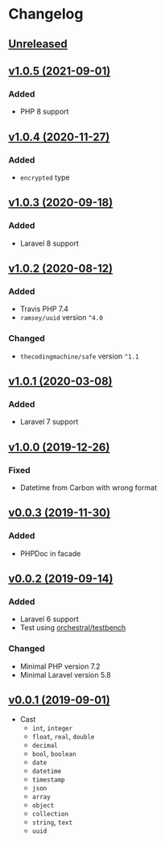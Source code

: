 # Changelog

## [Unreleased](https://github.com/jn-jairo/laravel-cast/compare/v1.0.5...master)

## [v1.0.5 (2021-09-01)](https://github.com/jn-jairo/laravel-cast/compare/v1.0.4...v1.0.5)

### Added
- PHP 8 support

## [v1.0.4 (2020-11-27)](https://github.com/jn-jairo/laravel-cast/compare/v1.0.3...v1.0.4)

### Added
- `encrypted` type

## [v1.0.3 (2020-09-18)](https://github.com/jn-jairo/laravel-cast/compare/v1.0.2...v1.0.3)

### Added
- Laravel 8 support

## [v1.0.2 (2020-08-12)](https://github.com/jn-jairo/laravel-cast/compare/v1.0.1...v1.0.2)

### Added
- Travis PHP 7.4
- `ramsey/uuid` version `^4.0`

### Changed
- `thecodingmachine/safe` version `^1.1`

## [v1.0.1 (2020-03-08)](https://github.com/jn-jairo/laravel-cast/compare/v1.0.0...v1.0.1)

### Added
- Laravel 7 support

## [v1.0.0 (2019-12-26)](https://github.com/jn-jairo/laravel-cast/compare/v0.0.3...v1.0.0)

### Fixed
- Datetime from Carbon with wrong format

## [v0.0.3 (2019-11-30)](https://github.com/jn-jairo/laravel-cast/compare/v0.0.2...v0.0.3)

### Added
- PHPDoc in facade

## [v0.0.2 (2019-09-14)](https://github.com/jn-jairo/laravel-cast/compare/v0.0.1...v0.0.2)

### Added
- Laravel 6 support
- Test using [orchestral/testbench](https://github.com/orchestral/testbench)

### Changed
- Minimal PHP version 7.2
- Minimal Laravel version 5.8

## [v0.0.1 (2019-09-01)](https://github.com/jn-jairo/laravel-cast/commit/9a09ab219c984878ddfa124259e423d6b39dba48)
- Cast
    - `int`, `integer`
    - `float`, `real`, `double`
    - `decimal`
    - `bool`, `boolean`
    - `date`
    - `datetime`
    - `timestamp`
    - `json`
    - `array`
    - `object`
    - `collection`
    - `string`, `text`
    - `uuid`

